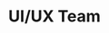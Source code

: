 ---
type: docs
title: UI/UX Team
linkTitle: UI/UX Team
weight: 1
list_panels: true
description: >
  Managers: Rory Walton, Yana Brodetski
---
